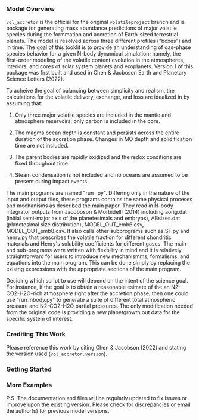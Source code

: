 ### Model Overview
`vol_accretor` is the official for the original `volatileproject` branch and is package for generating mass abundance predictions of major volatile species during the formmation and accretion of Earth-sized terrestrial planets. The model is resolved across three different profiles ("boxes") and in time. The goal of this tooklit is to provide an understanding of gas-phase species behavior for a given N-body dynamical simulation; namely, the first-order modeling of the volatile content evolution in the atmospheres, interiors, and cores of solar system planets and exoplanets. Version 1 of this package was first built and used in Chen & Jacboson Earth and Planetary Science Letters (2022).

To acheive the goal of balancing between simplicity and realism, the calculations for the volatile delivery, exchange, and loss are idealized in by assuming that:

1. Only three major volatile species are included in the mantle and atmosphere reservoirs; only carbon is included in the core.

3. The magma ocean depth is constant and persists across the entire duration of the accretion phase. Changes in MO depth and solidification time are not included.

3. The parent bodies are rapidly oxidized and the redox conditions are fixed throughout time.

4. Steam condensation is not included and no oceans are assumed to be present during impact events.

The main programs are named "run_.py". Differing only in the nature of the input and output files, these programs contains the same physical proceses and mechanisms as described the main paper. They read in N-body integrator outputs from Jacoboson & Morbidelli (2014) including aorig.dat (initial semi-major axis of the planetesimals and embryos), ABsizes.dat (planetesimal size distribution), MODEL_OUT_emb6.csv, MODEL_OUT_emb8.csv. It also calls other subprograms such as SF.py and henry.py that prescribes the volatile fraction for different chondritic materials and Henry's solubility coefficients for different gases.
The main- and sub-programs were written with flexbility in mind and it is relatively straightforward for users to introduce new mechanismms, formalisms, and equations into the main program. This can be done simply by replacing the existng expressions with the appropriate sections of the main program.


Deciding which script to use will depend on the intent of the science goal. For instance, if the goal is to obtain a reasonable esimate of the an N2-CO2-H2O-rich atmosphere right after the accretion phase, then one could use "run_nbody.py" to generate a suite of different total atmospheric pressure and N2-CO2-H2O partial pressures. The only modification needed from the original code is providing a new planetgrowth.out data for the specific system of interest. 


### Crediting This Work
Please reference this work by citing Chen & Jacobson (2022) and stating the version used (`vol_accretor.version`).

### Getting Started



### More Examples




P.S. The documentation and files will be regularly updated to fix issues or improve upon the existing version. Please check for discrepancies or email the author(s) for previous model versions.
